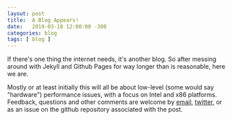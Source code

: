 ```yaml
---
layout: post
title:  A Blog Appears!
date:   2019-03-18 12:00:00 -300
categories: blog
tags: [ blog ]
---
```


If there's one thing the internet needs, it's another blog. So after messing around with Jekyll and Github Pages for way longer than is reasonable, here we are.

Mostly or at least initially this will all be about low-level (some would say "hardware") performance issues, with a focus on Intel and x86 platforms. Feedback, questions and other comments are welcome by [email](mailto:travis.downs@gmail.com), [twitter](https://www.twitter.com/trav_downs), or as an issue on the github repository associated with the post.

